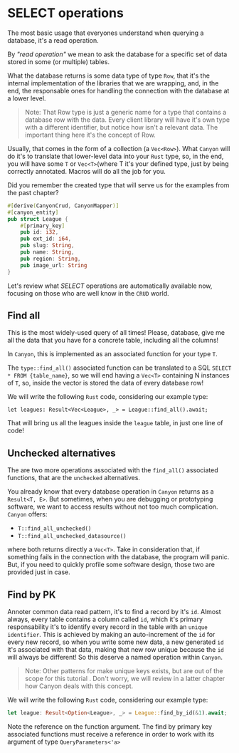 # SELECT operations

The most basic usage that everyones understand when querying a database, it's a read operation.

By *"read operation"* we mean to ask the database for a specific set of data stored in some (or multiple)
tables.

What the database returns is some data type of type `Row`, that it's the internal implementation
of the libraries that we are wrapping, and, in the end, the responsable ones for handling the connection with the database at a lower level.

> Note: That Row type is just a generic name for a type that contains a database row with the data.
Every client library will have it's own type with a different identifier, but notice how isn't a relevant data. The important thing here it's the concept of Row.

Usually, that comes in the form of a collection (a `Vec<Row>`).
What `Canyon` will do it's to translate that lower-level data into your `Rust` type,
so, in the end, you will have some `T` or `Vec<T>`(where T it's your defined type, just by being correctly annotated. Macros will do all the job for you.

Did you remember the created type that will serve us for the examples from the past chapter?

```rust
#[derive(CanyonCrud, CanyonMapper)]
#[canyon_entity]
pub struct League {
    #[primary_key]
    pub id: i32,
    pub ext_id: i64,
    pub slug: String,
    pub name: String,
    pub region: String,
    pub image_url: String
}
```

Let's review what *SELECT* operations are automatically available now, focusing
on those who are well know in the `CRUD` world.

## Find all

This is the most widely-used query of all times! Please, database, give me all the data that you have
for a concrete table, including all the columns!

In `Canyon`, this is implemented as an associated function for your type `T`.

The `type::find_all()` associated function can be translated to a SQL `SELECT * FROM {table_name}`,
so we will end having a `Vec<T>` containing N instances of `T`, so, inside the vector is stored
the data of every database row!

We will write the following `Rust` code, considering our example type:

`let leagues: Result<Vec<League>, _> = League::find_all().await;`

That will bring us all the leagues inside the `league` table, in just one line of code!

## Unchecked alternatives

The are two more operations associated with the `find_all()` associated functions, that are the `unchecked` alternatives.

You already know that every database operation in `Canyon` returns as a `Result<T, E>`. But sometimes, when you are debugging or prototyping software, we want to access results without not too much complication. `Canyon` offers:

- `T::find_all_unchecked()`
- `T::find_all_unchecked_datasource()`

where both returns directly a `Vec<T>`. Take in consideration that, if something fails in the connection with the database, the program will panic. But, if you need to quickly profile some software design, those two are provided just in case.

## Find by PK

Annoter common data read pattern, it's to find a record by it's `id`. Almost always, every table contains
a column called `id`, which it's primary responsability it's to identify every record in the table with an `unique identifier`. This is achieved by making an auto-increment of the `id` for every new record, so when you write some new data, a new generated `id` it's associated with that data, making that new row unique because the `id` will always be different! So this deserve a named operation within `Canyon`.

> Note: Other patterns for make unique keys exists, but are out of the scope for this tutorial
. Don't worry, we will review in a latter chapter how Canyon deals with this concept.

We will write the following `Rust` code, considering our example type:

```rust
let league: Result<Option<League>, _> = League::find_by_id(&1).await;
```

Note the reference on the function argument. The find by primary key associated functions
must receive a reference in order to work with its argument of type `QueryParameters<'a>`
